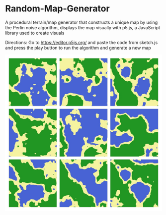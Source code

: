 # Random-Map-Generator
A procedural terrain/map generator that constructs a unique map by using the Perlin noise algorithm, displays the map visually with p5.js, a JavaScript library used to create visuals

Directions:
Go to https://editor.p5js.org/ and paste the code from sketch.js and press the play button to run the algorithm and generate a new map

![My Image](example.jpg)
